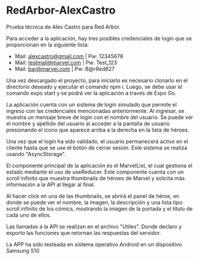 # RedArbor-AlexCastro
Prueba técnica de Alex Castro para Red Arbor.

Para acceder a la aplicación, hay tres posibles credenciales de login que se proporcionan en la siguiente lista:

- Mail: alexcastro@gmail.com | Pw: 12345678
- Mail: testmail@marvel.com | Pw: Test_123
- Mail: bar@marvel.com | Pw: B@rRed827


Una vez descargado el proyecto, para iniciarlo es necesario clonarlo en el directorio deseado y ejecutar el comando npm i. Luego, se debe usar el comando expo start y se podrá ver la aplicación a través de Expo Go.

La aplicación cuenta con un sistema de login simulado que permite el ingreso con las credenciales mencionadas anteriormente. Al ingresar, se muestra un mensaje breve de login con el nombre del usuario. Se puede ver el nombre y apellido del usuario al acceder a la pantalla de usuario presionando el icono que aparece arriba a la derecha en la lista de héroes.

Una vez que el login ha sido validado, el usuario permanecerá activo en el cliente hasta que se use el botón de cerrar sesión. Este sistema se realiza usando "AsyncStorage".

El componente principal de la aplicación es el MarvelList, el cual gestiona el estado mediante el uso de useReducer. Este componente cuenta con un scroll infinito que muestra thumbnails de héroes de Marvel y solicita más información a la API al llegar al final.

Al hacer click en una de las thumbnails, se abrirá el panel de héroe, en donde se puede ver el nombre, la imagen, la descripción y una lista tipo scroll infinito de los cómics, mostrando la imagen de la portada y el título de cada uno de ellos.

Las llamadas a la API se realizan en el archivo "Utiles". Donde declaro y exporto las funciones que retornan las respuestas del servidor.


La APP ha sido testeada en sistema operativo Android en un dispositivo Samsung S10
